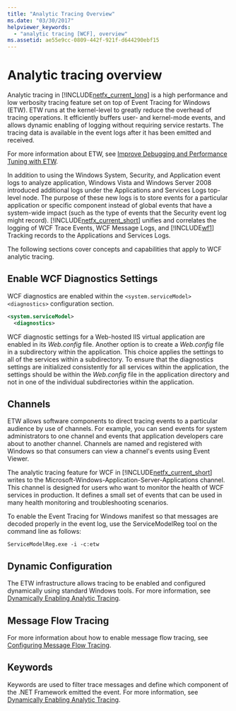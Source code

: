 ```yaml
---
title: "Analytic Tracing Overview"
ms.date: "03/30/2017"
helpviewer_keywords:
  - "analytic tracing [WCF], overview"
ms.assetid: ae55e9cc-0809-442f-921f-d644290ebf15
---
```

# Analytic tracing overview

Analytic tracing in [!INCLUDE[netfx_current_long](../../../../../includes/netfx-current-long-md.md)] is a high performance and low verbosity tracing feature set on top of Event Tracing for Windows (ETW). ETW runs at the kernel-level to greatly reduce the overhead of tracing operations. It efficiently buffers user- and kernel-mode events, and allows dynamic enabling of logging without requiring service restarts. The tracing data is available in the event logs after it has been emitted and received.

For more information about ETW, see [Improve Debugging and Performance Tuning with ETW](/archive/msdn-magazine/2007/april/event-tracing-improve-debugging-and-performance-tuning-with-etw).

 In addition to using the Windows System, Security, and Application event logs to analyze application, Windows Vista and Windows Server 2008 introduced additional logs under the Applications and Services Logs top-level node. The purpose of these new logs is to store events for a particular application or specific component instead of global events that have a system-wide impact (such as the type of events that the Security event log might record). [!INCLUDE[netfx_current_short](../../../../../includes/netfx-current-short-md.md)] unifies and correlates the logging of WCF Trace Events, WCF Message Logs, and [!INCLUDE[wf1](../../../../../includes/wf1-md.md)] Tracking records to the Applications and Services Logs.

The following sections cover concepts and capabilities that apply to WCF analytic tracing.

## Enable WCF Diagnostics Settings

WCF diagnostics are enabled within the `<system.serviceModel><diagnostics>` configuration section.

```xml
<system.serviceModel>
  <diagnostics>
```

WCF diagnostic settings for a Web-hosted IIS virtual application are enabled in its *Web.config* file. Another option is to create a *Web.config* file in a subdirectory within the application. This choice applies the settings to all of the services within a subdirectory. To ensure that the diagnostics settings are initialized consistently for all services within the application, the settings should be within the *Web.config* file in the application directory and not in one of the individual subdirectories within the application.

## Channels

ETW allows software components to direct tracing events to a particular audience by use of channels. For example, you can send events for system administrators to one channel and events that application developers care about to another channel. Channels are named and registered with Windows so that consumers can view a channel's events using Event Viewer.

 The analytic tracing feature for WCF in [!INCLUDE[netfx_current_short](../../../../../includes/netfx-current-short-md.md)] writes to the Microsoft-Windows-Application-Server-Applications channel. This channel is designed for users who want to monitor the health of WCF services in production. It defines a small set of events that can be used in many health monitoring and troubleshooting scenarios.

 To enable the Event Tracing for Windows manifest so that messages are decoded properly in the event log, use the ServiceModelReg tool on the command line as follows:

 `ServiceModelReg.exe -i -c:etw`

## Dynamic Configuration

The ETW infrastructure allows tracing to be enabled and configured dynamically using standard Windows tools. For more information, see [Dynamically Enabling Analytic Tracing](dynamically-enabling-analytic-tracing.md).

## Message Flow Tracing

For more information about how to enable message flow tracing, see [Configuring Message Flow Tracing](configuring-message-flow-tracing.md).

## Keywords

Keywords are used to filter trace messages and define which component of the .NET Framework emitted the event. For more information, see [Dynamically Enabling Analytic Tracing](dynamically-enabling-analytic-tracing.md).
